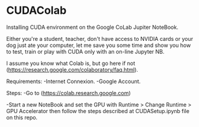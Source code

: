 # CUDAColab
Installing CUDA environment on the Google CoLab Jupiter NoteBook.

  Either you're a student, teacher, don't have access to NVIDIA cards or your dog just ate your computer,
  let me save you some time and show you how to test, train or play with CUDA only with an on-line Jupyter NB.
  
  I assume you know what Colab is, but go here if not (https://research.google.com/colaboratory/faq.html).

Requirements:
  -Internet Connexion.
  -Google Account.
  
 Steps:
  -Go to (https://colab.research.google.com)
  
  -Start a new NoteBook and set the GPU with Runtime > Change Runtime > GPU Accelerator
  then follow the steps described at CUDASetup.ipynb file on this repo.
  
  
 
